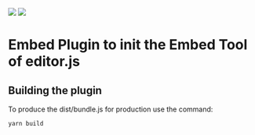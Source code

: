 ![](https://badgen.net/badge/SoS正/Beta/blue) ![](https://badgen.net/badge/plugin/v1.0/orange) 

# Embed Plugin to init the Embed Tool of editor.js

## Building the plugin

To produce the dist/bundle.js for production use the command: 

```shell
yarn build
```
